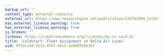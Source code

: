 ```yaml
---
backup_url: ''
content_type: external-resource
external_url: https://www.researchgate.net/publication/243762609_Coldstart_Fleet_Assignment_at_Delta_Air_Lines
has_external_licence_warning: true
has_external_license_warning: true
is_broken: ''
license: https://creativecommons.org/licenses/by-nc-sa/4.0/
title: 'Coldstart: Fleet Assignment at Delta Air Lines'
uid: 9752cc40-911a-476f-90c1-ee09d910e393
---
```

